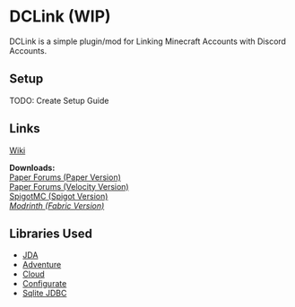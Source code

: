# DCLink (WIP)

DCLink is a simple plugin/mod for Linking Minecraft Accounts with Discord Accounts.


## Setup

TODO: Create Setup Guide

## Links
[Wiki](https://github.com/Kalimero2Team/dclink/wiki/)

**Downloads:**\
[Paper Forums (Paper Version)]() \
[Paper Forums (Velocity Version)]() \
[SpigotMC (Spigot Version)](https://www.spigotmc.org/resources/dclink.103585/) \
*[Modrinth (Fabric Version)](https://modrinth.com/mod/dclink)*

## Libraries Used

- [JDA](https://github.com/DV8FromTheWorld/JDA)
- [Adventure](https://github.com/KyoriPowered/adventure)
- [Cloud](https://github.com/Incendo/cloud)
- [Configurate](https://github.com/SpongePowered/Configurate) 
- [Sqlite JDBC](https://github.com/xerial/sqlite-jdbc)
